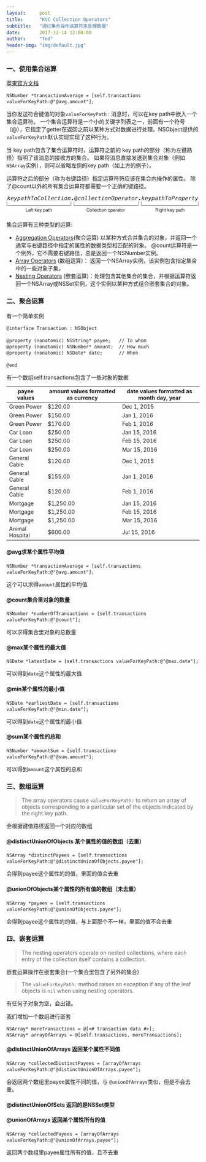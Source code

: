 ```yaml
---
layout:     post
title:      "KVC Collection Operators"
subtitle:   "通过集合操作运算符来处理数据"
date:       2017-12-14 12:00:00
author:     "Ted"
header-img: "img/default.jpg"
---
```


### 一、使用集合运算

[苹果官方文档](https://developer.apple.com/library/content/documentation/Cocoa/Conceptual/KeyValueCoding/CollectionOperators.html#//apple_ref/doc/uid/20002176-BAJEAIEE)

```objc
NSNumber *transactionAverage = [self.transactions valueForKeyPath:@"@avg.amount"];
```

当你发送符合键值的对象`valueForKeyPath：`消息时，可以在key path中嵌入一个集合运算符。 一个集合运算符是一个小的关键字列表之一，前面有一个符号（@），它指定了getter在返回之前以某种方式对数据进行处理。NSObject提供的`valueForKeyPath`默认实现实现了这种行为。

当 key path包含了集合运算符时，运算符之前的 key path的部分（称为左键路径）指明了该消息的接收方的集合。 如果将消息直接发送到集合对象（例如`NSArray`实例），则可以省略左侧的key path（如上方的例子）。

运算符之后的部分（称为右键路径）指定运算符符应该在集合内操作的属性。 除了@count以外的所有集合运算符都需要一个正确的键路径。

![img](/img/Simple_2/17.jpg)

集合运算有三种类型的运算:

- [Aggregation Operators](https://developer.apple.com/library/content/documentation/Cocoa/Conceptual/KeyValueCoding/CollectionOperators.html#//apple_ref/doc/uid/20002176-SW5)(聚合运算) 以某种方式合并集合的对象，并返回一个通常与右键路径中指定的属性的数据类型相匹配的对象。 @count运算符是一个例外，它不需要右键路径，总是返回一个NSNumber实例。 
- [Array Operators](https://developer.apple.com/library/content/documentation/Cocoa/Conceptual/KeyValueCoding/CollectionOperators.html#//apple_ref/doc/uid/20002176-SW7) (数组运算)： 返回一个NSArray实例，该实例包含指定集合中的一些对象子集。
- [Nesting Operators](https://developer.apple.com/library/content/documentation/Cocoa/Conceptual/KeyValueCoding/CollectionOperators.html#//apple_ref/doc/uid/20002176-SW9) (嵌套运算)：处理包含其他集合的集合，并根据运算符返回一个NSArray或NSSet实例，这个实例以某种方式组合嵌套集合的对象。

### 二、聚合运算

有一个简单实例

```objc
@interface Transaction : NSObject
 
@property (nonatomic) NSString* payee;   // To whom
@property (nonatomic) NSNumber* amount;  // How much
@property (nonatomic) NSDate* date;      // When
 
@end

```

有一个数组self.transactions包含了一些对象的数据

| payee values    | amount values formatted as currency | date values formatted as month day, year |
| --------------- | ----------------------------------- | ---------------------------------------- |
| Green Power     | $120.00                             | Dec 1, 2015                              |
| Green Power     | $150.00                             | Jan 1, 2016                              |
| Green Power     | $170.00                             | Feb 1, 2016                              |
| Car Loan        | $250.00                             | Jan 15, 2016                             |
| Car Loan        | $250.00                             | Feb 15, 2016                             |
| Car Loan        | $250.00                             | Mar 15, 2016                             |
| General Cable   | $120.00                             | Dec 1, 2015                              |
| General Cable   | $155.00                             | Jan 1, 2016                              |
| General Cable   | $120.00                             | Feb 1, 2016                              |
| Mortgage        | $1,250.00                           | Jan 15, 2016                             |
| Mortgage        | $1,250.00                           | Feb 15, 2016                             |
| Mortgage        | $1,250.00                           | Mar 15, 2016                             |
| Animal Hospital | $600.00                             | Jul 15, 2016                             |

#### @avg求某个属性平均值

```
NSNumber *transactionAverage = [self.transactions valueForKeyPath:@"@avg.amount"];
```

这个可以求得`amount`属性的平均值

#### @count集合里对象的数量

```
NSNumber *numberOfTransactions = [self.transactions valueForKeyPath:@"@count"];
```

可以求得集合里对象的总数量

#### @max某个属性的最大值

```
NSDate *latestDate = [self.transactions valueForKeyPath:@"@max.date"];
```

可以得到`date`这个属性的最大值

#### @min某个属性的最小值

```
NSDate *earliestDate = [self.transactions valueForKeyPath:@"@min.date"];
```

可以得到`date`这个属性的最小值

#### @sum某个属性的总和

```
NSNumber *amountSum = [self.transactions valueForKeyPath:@"@sum.amount"];
```

可以得到`amount`这个属性的总和

### 三、数组运算

> The array operators cause `valueForKeyPath:` to return an array of objects corresponding to a particular set of the objects indicated by the right key path.

会根据键值路径返回一个对应的数组

#### @distinctUnionOfObjects 某个属性的值的数组（去重）

```
NSArray *distinctPayees = [self.transactions valueForKeyPath:@"@distinctUnionOfObjects.payee"];
```

会得到payee这个属性的的值，里面的值会去重

#### @unionOfObjects某个属性的所有值的数组（未去重）

```
NSArray *payees = [self.transactions valueForKeyPath:@"@unionOfObjects.payee"];
```

会得到payee这个属性的的值，与上面那个不一样，里面的值不会去重

### 四、嵌套运算

> The nesting operators operate on nested collections, where each entry of the collection itself contains a collection.

嵌套运算操作在嵌套集合(一个集合里包含了另外的集合)

> The `valueForKeyPath:` method raises an exception if any of the leaf objects is `nil` when using nesting operators.

有任何子对象为空，会出错。

我们增加一个数组进行嵌套

```
NSArray* moreTransactions = @[<# transaction data #>];
NSArray* arrayOfArrays = @[self.transactions, moreTransactions];
```

#### @distinctUnionOfArrays 返回某个属性不同值

```
NSArray *collectedDistinctPayees = [arrayOfArrays valueForKeyPath:@"@distinctUnionOfArrays.payee"];
```

会返回两个数组里payee属性不同的值，与 `@unionOfArrays`类似，但是不会去重。

#### @distinctUnionOfSets 返回的是NSSet类型

#### @unionOfArrays 返回某个属性所有的值

```
NSArray *collectedPayees = [arrayOfArrays valueForKeyPath:@"@unionOfArrays.payee"];
```

返回两个数组里payee属性所有的值，且不去重